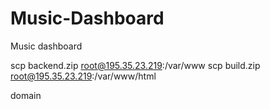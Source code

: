 # Music-Dashboard
Music dashboard



scp backend.zip root@195.35.23.219:/var/www
scp build.zip root@195.35.23.219:/var/www/html

domain
